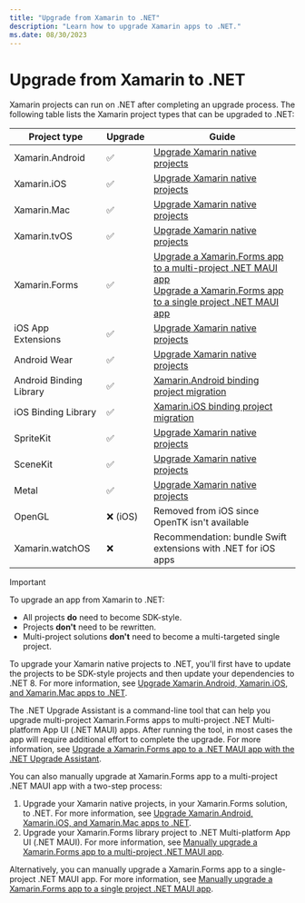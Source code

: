 ```yaml
---
title: "Upgrade from Xamarin to .NET"
description: "Learn how to upgrade Xamarin apps to .NET."
ms.date: 08/30/2023
---
```


# Upgrade from Xamarin to .NET

Xamarin projects can run on .NET after completing an upgrade process. The following table lists the Xamarin project types that can be upgraded to .NET:

| Project type            | Upgrade | Guide                                             |
|-------------------------|---------|---------------------------------------------------|
| Xamarin.Android         | ✅       | [Upgrade Xamarin native projects](native-projects.md) |
| Xamarin.iOS             | ✅       | [Upgrade Xamarin native projects](native-projects.md) |
| Xamarin.Mac             | ✅       | [Upgrade Xamarin native projects](native-projects.md) |
| Xamarin.tvOS            | ✅       | [Upgrade Xamarin native projects](native-projects.md) |
| Xamarin.Forms           | ✅       | [Upgrade a Xamarin.Forms app to a multi-project .NET MAUI app](multi-project-to-multi-project.md) <br> [Upgrade a Xamarin.Forms app to a single project .NET MAUI app](multi-project-to-single-project.md) |
| iOS App Extensions      | ✅       | [Upgrade Xamarin native projects](native-projects.md) |
| Android Wear            | ✅       | [Upgrade Xamarin native projects](native-projects.md) |
| Android Binding Library | ✅       | [Xamarin.Android binding project migration](android-binding-projects.md) |
| iOS Binding Library     | ✅       | [Xamarin.iOS binding project migration](ios-binding-projects.md) |
| SpriteKit               | ✅       | [Upgrade Xamarin native projects](native-projects.md) |
| SceneKit                | ✅       | [Upgrade Xamarin native projects](native-projects.md) |
| Metal                   | ✅       | [Upgrade Xamarin native projects](native-projects.md) |
| OpenGL                  | ❌ (iOS) | Removed from iOS since OpenTK isn't available |
| Xamarin.watchOS         | ❌       | Recommendation: bundle Swift extensions with .NET for iOS apps |

<!-- markdownlint-disable MD032 -->
> [!IMPORTANT]
> To upgrade an app from Xamarin to .NET:
> - All projects **do** need to become SDK-style.
> - Projects **don't** need to be rewritten.
> - Multi-project solutions **don't** need to become a multi-targeted single project.
<!-- markdownlint-enable MD025 -->

To upgrade your Xamarin native projects to .NET, you'll first have to update the projects to be SDK-style projects and then update your dependencies to .NET 8. For more information, see [Upgrade Xamarin.Android, Xamarin.iOS, and Xamarin.Mac apps to .NET](native-projects.md).

The .NET Upgrade Assistant is a command-line tool that can help you upgrade multi-project Xamarin.Forms apps to multi-project .NET Multi-platform App UI (.NET MAUI) apps. After running the tool, in most cases the app will require additional effort to complete the upgrade. For more information, see [Upgrade a Xamarin.Forms app to a .NET MAUI app with the .NET Upgrade Assistant](upgrade-assistant.md).

You can also manually upgrade at Xamarin.Forms app to a multi-project .NET MAUI app with a two-step process:

1. Upgrade your Xamarin native projects, in your Xamarin.Forms solution, to .NET. For more information, see [Upgrade Xamarin.Android, Xamarin.iOS, and Xamarin.Mac apps to .NET](native-projects.md).
1. Upgrade your Xamarin.Forms library project to .NET Multi-platform App UI (.NET MAUI). For more information, see [Manually upgrade a Xamarin.Forms app to a multi-project .NET MAUI app](multi-project-to-multi-project.md).

Alternatively, you can manually upgrade a Xamarin.Forms app to a single-project .NET MAUI app. For more information, see [Manually upgrade a Xamarin.Forms app to a single project .NET MAUI app](multi-project-to-single-project.md).
